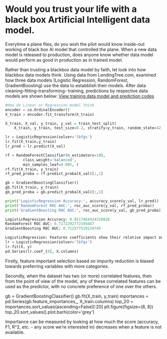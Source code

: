 # Would you trust your life with a black box Artificial Intelligent data model.

Everytime a plane flies, do you wish the pilot would know inside-out working of black box AI model that controlled the plane. When a new data model is released to production, does anyone know whether data model would perform as good in production as in trained model.

Rather than trusting a blackbox data model by faith, let look into how blackbox data models think. Using data from LendingTree.com, examined how three data models (Logistic Regression, RandomForest, GradientBoosting) use the data to estabblish their models. After data cleaning-fitting-transforming- training, predictions by respective data models are shown below:
[View training data model and prediction codes](https://colab.research.google.com/github/cocoisland/DS-Unit-4-Sprint-1-Tree-Ensembles/blob/master/thinking_blackbox.ipynb#scrollTo=drrf_vENTTeQ)

```python
#How do Linear or Regression model think
encoder = ce.OrdinalEncoder()
X_train = encoder.fit_transform(X_train)

X_train, X_val, y_train, y_val = train_test_split(
    X_train, y_train, test_size=0.2, stratify=y_train, random_state=42)

lr = LogisticRegression(solver='lbfgs')
lr.fit(X_train,y_train)
lr_pred = lr.predict(X_val)

rf = RandomForestClassifier(n_estimators=100, 
        class_weight='balanced', 
        min_samples_leaf=0.005, )
rf.fit(X_train, y_train)
rf_pred_proba = rf.predict_proba(X_val)[:,1]

gb = GradientBoostingClassifier()
gb.fit(X_train, y_train)
gb_pred_proba = gb.predict_proba(X_val)[:,1]

print('LogisticRegression Accuracy:', accuracy_score(y_val, lr_pred))
print('RandomForest ROC AUC:', roc_auc_score(y_val, rf_pred_proba))
print('GradientBoosting ROC AUC:', roc_auc_score(y_val, gb_pred_proba))

LogisticRegression Accuracy: 0.8517464424320828
RandomForest ROC AUC: 0.7172292772194447
GradientBoosting ROC AUC: 0.712577529134745

```



```python
LogisticRegression: Features coefficients show their relative impact on model predictions.
lr = LogisticRegression(solver='lbfgs')
lr.fit(X, y)
pd.Series(lr.coef_[0], X.columns)
```
Firstly, feature important selection based on impurity reduction is biased towards preferring variables with more categories.

Secondly, when the dataset has two (or more) correlated features, then from the point of view of the model, any of these correlated features can be used as the predictor, with no concrete preference of one over the others.

gb = GradientBoostingClassifier()
gb.fit(X_train, y_train)
mportances = pd.Series(gb.feature_importances_, X_train.columns)
top_20 = importances.sort_values(ascending=False)[:20]
plt.figure(figsize=(8, 8))
top_20.sort_values().plot.barh(color='grey')

Importance can be measured by looking at how much the score (accuracy, F1, R^2, etc. - any score we’re interested in) decreases when a feature is not available.
